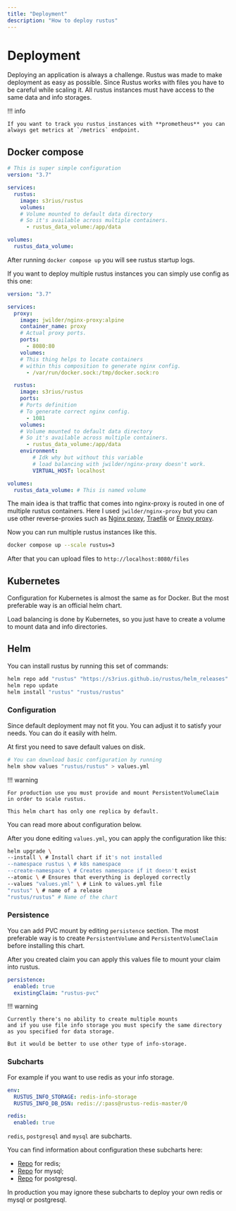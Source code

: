 ```yaml
---
title: "Deployment"
description: "How to deploy rustus"
---
```


# Deployment

Deploying an application is always a challenge. Rustus was made to make deployment as easy as possible.
Since Rustus works with files you have to be careful while scaling it. All rustus instances
must have access to the same data and info storages.

!!! info

    If you want to track you rustus instances with **prometheus** you can
    always get metrics at `/metrics` endpoint.

## Docker compose

``` yaml title="docker-compose.yml"
# This is super simple configuration
version: "3.7"

services:
  rustus:
    image: s3rius/rustus
    volumes:
    # Volume mounted to default data directory
    # So it's available across multiple containers.
      - rustus_data_volume:/app/data

volumes:
  rustus_data_volume:
```

After running `docker compose up` you will see rustus startup logs.

If you want to deploy multiple rustus instances you can simply
use config as this one:

``` yaml title="docker-compose.yml"
version: "3.7"

services:
  proxy:
    image: jwilder/nginx-proxy:alpine
    container_name: proxy
    # Actual proxy ports.
    ports:
      - 8080:80
    volumes:
    # This thing helps to locate containers
    # within this composition to generate nginx config.
      - /var/run/docker.sock:/tmp/docker.sock:ro

  rustus:
    image: s3rius/rustus
    ports:
    # Ports definition
    # To generate correct nginx config.
      - 1081
    volumes:
    # Volume mounted to default data directory
    # So it's available across multiple containers.
      - rustus_data_volume:/app/data
    environment:
        # Idk why but without this variable
        # load balancing with jwilder/nginx-proxy doesn't work.
        VIRTUAL_HOST: localhost

volumes:
  rustus_data_volume: # This is named volume
```

The main idea is that traffic that comes into nginx-proxy
is routed in one of multiple rustus containers.
Here I used `jwilder/nginx-proxy` but you can use other
reverse-proxies such as [Nginx proxy](https://www.nginx.com/), [Traefik](https://traefik.io/) or [Envoy proxy](https://www.envoyproxy.io/).

Now you can run multiple rustus instances like this.

```bash
docker compose up --scale rustus=3
```

After that you can upload files to `http://localhost:8080/files`

## Kubernetes

Configuration for Kubernetes is almost the same as for Docker.
But the most preferable way is an official helm chart.

Load balancing is done by Kubernetes, so you just have to
create a volume to mount data and info directories.

## Helm

You can install rustus by running this set of commands:
``` bash
helm repo add "rustus" "https://s3rius.github.io/rustus/helm_releases"
helm repo update
helm install "rustus" "rustus/rustus"
```

### Configuration

Since default deployment may not fit you.
You can adjust it to satisfy your needs.
You can do it easily with helm.


At first you need to save default values on disk.

``` bash
# You can download basic configuration by running
helm show values "rustus/rustus" > values.yml
```

!!! warning

    For production use you must provide and mount PersistentVolumeClaim
    in order to scale rustus.

    This helm chart has only one replica by default.

You can read more about configuration below.

After you done editing `values.yml`, you can apply the configuration like this:

``` bash
helm upgrade \
--install \ # Install chart if it's not installed
--namespace rustus \ # k8s namespace
--create-namespace \ # Creates namespace if it doesn't exist
--atomic \ # Ensures that everything is deployed correctly
--values "values.yml" \ # Link to values.yml file
"rustus" \ # name of a release
"rustus/rustus" # Name of the chart
```

### Persistence

You can add PVC mount by editing `persistence` section.
The most preferable way is to create `PersistentVolume` and `PersistentVolumeClaim`
before installing this chart.

After you created claim you can apply this values file to mount your claim into rustus.
``` yaml title="values.yml"
persistence:
  enabled: true
  existingClaim: "rustus-pvc"
```

!!! warning

    Currently there's no ability to create multiple mounts
    and if you use file info storage you must specify the same directory
    as you specified for data storage.

    But it would be better to use other type of info-storage.

### Subcharts

For example if you want to use redis as your info storage.

``` yaml title="values.yml"
env:
  RUSTUS_INFO_STORAGE: redis-info-storage
  RUSTUS_INFO_DB_DSN: redis://:pass@rustus-redis-master/0

redis:
  enabled: true
```

`redis`, `postgresql` and `mysql` are subcharts.

You can find information about configuration these subcharts here:

* [Repo](https://github.com/bitnami/charts/tree/master/bitnami/redis) for redis;
* [Repo](https://github.com/bitnami/charts/tree/master/bitnami/mysql) for mysql;
* [Repo](https://github.com/bitnami/charts/tree/master/bitnami/postgresql) for postgresql.

In production you may ignore these subcharts to deploy your own redis or mysql or postgresql.
